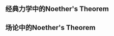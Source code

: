 ## 经典力学中的Noether's Theorem

## 场论中的Noether's Theorem

<!--stackedit_data:
eyJoaXN0b3J5IjpbNTkyMDU5OTM0LC0yMDg4NzQ2NjEyXX0=
-->